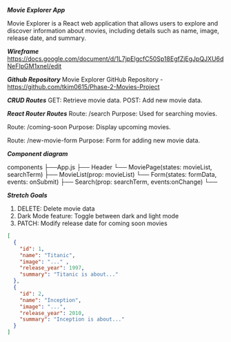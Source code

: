 ***Movie Explorer App***

Movie Explorer is a React web application that allows users to explore and discover information about movies, including details such as name, image, release date, and summary.

***Wireframe***
https://docs.google.com/document/d/1L7jpElgcfC50Sp18EgfZjEgJpQJXU6dNeFIpGM1xneI/edit


***Github Repository***
Movie Explorer GitHub Repository - https://github.com/tkim0615/Phase-2-Movies-Project

***CRUD Routes***
GET: Retrieve movie data.
POST: Add new movie data.


***React Router Routes***
Route: /search
Purpose: Used for searching movies.

Route: /coming-soon
Purpose: Display upcoming movies.

Route: /new-movie-form
Purpose: Form for adding new movie data.


***Component diagram***

components
├──App.js
   ├── Header
   └── MoviePage(states: movieList, searchTerm)
       ├── MovieList(prop: movieList)
       └── Form(states: formData, events: onSubmit)
       ├── Search(prop: searchTerm, events:onChange)
       └── 



***Stretch Goals***
1. DELETE: Delete movie data
2. Dark Mode feature: Toggle between dark and light mode
3. PATCH: Modify release date for coming soon movies

```json
[
  {
    "id": 1,
    "name": "Titanic",
    "image": "..." ,
    "release_year": 1997,
    "summary": "Titanic is about..."
  },
  {
    "id": 2,
    "name": "Inception",
    "image": "...",
    "release_year": 2010,
    "summary": "Inception is about..."
  }
]
```


































<!-- # Getting Started with Create React App
































In this app, 
## Available Scripts

In the project directory, you can run:

### `npm start`

Runs the app in the development mode.\
Open [http://localhost:3000](http://localhost:3000) to view it in your browser.

The page will reload when you make changes.\
You may also see any lint errors in the console.

### `npm test`

Launches the test runner in the interactive watch mode.\
See the section about [running tests](https://facebook.github.io/create-react-app/docs/running-tests) for more information.

### `npm run build`

Builds the app for production to the `build` folder.\
It correctly bundles React in production mode and optimizes the build for the best performance.

The build is minified and the filenames include the hashes.\
Your app is ready to be deployed!

See the section about [deployment](https://facebook.github.io/create-react-app/docs/deployment) for more information.

### `npm run eject`

**Note: this is a one-way operation. Once you `eject`, you can't go back!**

If you aren't satisfied with the build tool and configuration choices, you can `eject` at any time. This command will remove the single build dependency from your project.

Instead, it will copy all the configuration files and the transitive dependencies (webpack, Babel, ESLint, etc) right into your project so you have full control over them. All of the commands except `eject` will still work, but they will point to the copied scripts so you can tweak them. At this point you're on your own.

You don't have to ever use `eject`. The curated feature set is suitable for small and middle deployments, and you shouldn't feel obligated to use this feature. However we understand that this tool wouldn't be useful if you couldn't customize it when you are ready for it.

## Learn More

You can learn more in the [Create React App documentation](https://facebook.github.io/create-react-app/docs/getting-started).

To learn React, check out the [React documentation](https://reactjs.org/).

### Code Splitting

This section has moved here: [https://facebook.github.io/create-react-app/docs/code-splitting](https://facebook.github.io/create-react-app/docs/code-splitting)

### Analyzing the Bundle Size

This section has moved here: [https://facebook.github.io/create-react-app/docs/analyzing-the-bundle-size](https://facebook.github.io/create-react-app/docs/analyzing-the-bundle-size)

### Making a Progressive Web App

This section has moved here: [https://facebook.github.io/create-react-app/docs/making-a-progressive-web-app](https://facebook.github.io/create-react-app/docs/making-a-progressive-web-app)

### Advanced Configuration

This section has moved here: [https://facebook.github.io/create-react-app/docs/advanced-configuration](https://facebook.github.io/create-react-app/docs/advanced-configuration)

### Deployment

This section has moved here: [https://facebook.github.io/create-react-app/docs/deployment](https://facebook.github.io/create-react-app/docs/deployment)

### `npm run build` fails to minify

This section has moved here: [https://facebook.github.io/create-react-app/docs/troubleshooting#npm-run-build-fails-to-minify](https://facebook.github.io/create-react-app/docs/troubleshooting#npm-run-build-fails-to-minify) -->
